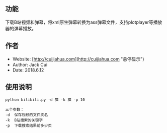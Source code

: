 ## 功能

下载B站视频和弹幕，将xml原生弹幕转换为ass弹幕文件，支持plotplayer等播放器的弹幕播放。

## 作者

* Website: [http://cuijiahua.com](http://cuijiahua.com "悬停显示")
* Author: Jack Cui
* Date: 2018.6.12

## 使用说明

	python bilibili.py -d 猫 -k 猫 -p 10

	三个参数：
	-d	保存视频的文件夹名
	-k	B站搜索的关键字
	-p	下载搜索结果前多少页

